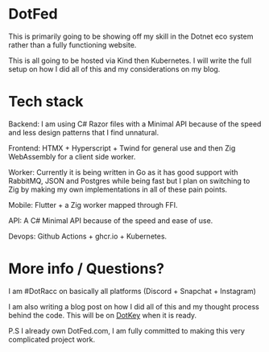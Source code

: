 # DotFed

This is primarily going to be showing off my skill in the Dotnet eco system rather than a fully functioning website.


This is all going to be hosted via Kind then Kubernetes. I will write the full setup on how I did all of this and my considerations on my blog.

# Tech stack


Backend: I am using C# Razor files with a Minimal API because of the speed and less design patterns that I find unnatural.


Frontend: HTMX + Hyperscript + Twind for general use and then Zig WebAssembly for a client side worker.


Worker: Currently it is being written in Go as it has good support with RabbitMQ, JSON and Postgres while being fast but I plan on switching to Zig by making my own implementations in all of these pain points.


Mobile: Flutter + a Zig worker mapped through FFI.


API: A C# Minimal API because of the speed and ease of use.


Devops: Github Actions + ghcr.io + Kubernetes.


# More info / Questions?
I am #DotRacc on basically all platforms (Discord + Snapchat + Instagram)

I am also writing a blog post on how I did all of this and my thought process behind the code. This will be on [DotKey](https://dotkey.dev) when it is ready.





P.S I already own DotFed.com, I am fully committed to making this very complicated project work.

